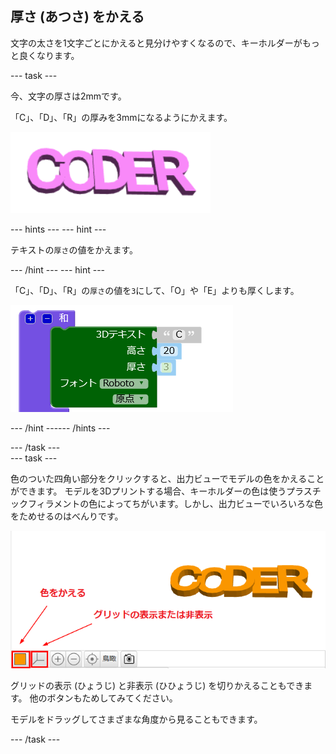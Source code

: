 ## 厚さ (あつさ) をかえる

文字の太さを1文字ごとにかえると見分けやすくなるので、キーホルダーがもっと良くなります。

--- task ---

今、文字の厚さは2mmです。

「C」、「D」、「R」の厚みを3mmになるようにかえます。

![スクリーンショット](images/coder-finished.png)

--- hints ---
 --- hint ---

テキストの`厚さ`の値をかえます。

--- /hint --- --- hint ---

「C」、「D」、「R」の`厚さ`の値を`3`にして、「O」や「E」よりも厚くします。

![スクリーンショット](images/coder-thickness.png)

--- /hint ------ /hints ---

--- /task ---   
--- task ---

色のついた四角い部分をクリックすると、出力ビューでモデルの色をかえることができます。 モデルを3Dプリントする場合、キーホルダーの色は使うプラスチックフィラメントの色によってちがいます。しかし、出力ビューでいろいろな色をためせるのはべんりです。

![スクリーンショット](images/coder-colour.png)

グリッドの表示 (ひょうじ) と非表示 (ひひょうじ) を切りかえることもできます。 他のボタンもためしてみてください。

モデルをドラッグしてさまざまな角度から見ることもできます。

--- /task ---
